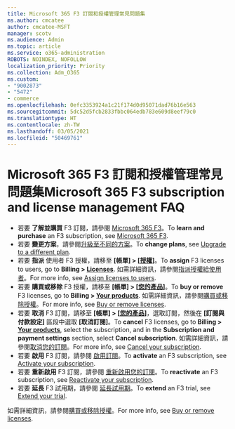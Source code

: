 ```yaml
---
title: Microsoft 365 F3 訂閱和授權管理常見問題集
ms.author: cmcatee
author: cmcatee-MSFT
manager: scotv
ms.audience: Admin
ms.topic: article
ms.service: o365-administration
ROBOTS: NOINDEX, NOFOLLOW
localization_priority: Priority
ms.collection: Adm_O365
ms.custom:
- "9002873"
- "5472"
- commerce
ms.openlocfilehash: 0efc3353924a1c21f174d0d95071dad76b16e563
ms.sourcegitcommit: 5dc52d5fcb2833fbbc064edb783e609d8eef79c0
ms.translationtype: HT
ms.contentlocale: zh-TW
ms.lasthandoff: 03/05/2021
ms.locfileid: "50469761"
---
```

# <a name="microsoft-365-f3-subscription-and-license-management-faq"></a><span data-ttu-id="27848-102">Microsoft 365 F3 訂閱和授權管理常見問題集</span><span class="sxs-lookup"><span data-stu-id="27848-102">Microsoft 365 F3 subscription and license management FAQ</span></span>

- <span data-ttu-id="27848-103">若要 **了解並購買** F3 訂閱，請參閱 [Microsoft 365 F3](https://www.microsoft.com/microsoft-365/microsoft-365-enterprise-f3?activetab=pivot%3aoverviewtab)。</span><span class="sxs-lookup"><span data-stu-id="27848-103">To **learn and purchase** an F3 subscription, see [Microsoft 365 F3](https://www.microsoft.com/microsoft-365/microsoft-365-enterprise-f3?activetab=pivot%3aoverviewtab).</span></span>
- <span data-ttu-id="27848-104">若要 **變更方案**，請參閱[升級至不同的方案](https://docs.microsoft.com/microsoft-365/commerce/subscriptions/upgrade-to-different-plan)。</span><span class="sxs-lookup"><span data-stu-id="27848-104">To **change plans**, see [Upgrade to a different plan](https://docs.microsoft.com/microsoft-365/commerce/subscriptions/upgrade-to-different-plan).</span></span>
- <span data-ttu-id="27848-105">若要 **指派** 使用者 F3 授權，請移至 **[帳單] > [[授權](https://go.microsoft.com/fwlink/p/?linkid=842264)]**。</span><span class="sxs-lookup"><span data-stu-id="27848-105">To **assign** F3 licenses to users, go to **Billing > [Licenses](https://go.microsoft.com/fwlink/p/?linkid=842264)**.</span></span> <span data-ttu-id="27848-106">如需詳細資訊，請參閱[指派授權給使用者](https://docs.microsoft.com/microsoft-365/admin/manage/assign-licenses-to-users)。</span><span class="sxs-lookup"><span data-stu-id="27848-106">For more info, see [Assign licenses to users](https://docs.microsoft.com/microsoft-365/admin/manage/assign-licenses-to-users).</span></span>
- <span data-ttu-id="27848-107">若要 **購買或移除** F3 授權，請移至 **[帳單] > [[您的產品](https://go.microsoft.com/fwlink/p/?linkid=842054)]**。</span><span class="sxs-lookup"><span data-stu-id="27848-107">To **buy or remove** F3 licenses, go to **Billing > [Your products](https://go.microsoft.com/fwlink/p/?linkid=842054)**.</span></span> <span data-ttu-id="27848-108">如需詳細資訊，請參閱[購買或移除授權](https://docs.microsoft.com/microsoft-365/commerce/licenses/buy-licenses#buy-or-remove-licenses-for-your-business-subscription)。</span><span class="sxs-lookup"><span data-stu-id="27848-108">For more info, see [Buy or remove licenses](https://docs.microsoft.com/microsoft-365/commerce/licenses/buy-licenses#buy-or-remove-licenses-for-your-business-subscription).</span></span>
- <span data-ttu-id="27848-109">若要 **取消** F3 訂閱，請移至 **[帳單] > [[您的產品](https://go.microsoft.com/fwlink/p/?linkid=842054)]**，選取訂閱，然後在 **[訂閱與付款設定]** 區段中選取 **[取消訂閱]**。</span><span class="sxs-lookup"><span data-stu-id="27848-109">To **cancel** F3 licenses, go to  **Billing > [Your products](https://go.microsoft.com/fwlink/p/?linkid=842054)**, select the subscription, and in the **Subscription and payment settings** section, select **Cancel subscription**.</span></span> <span data-ttu-id="27848-110">如需詳細資訊，請參閱[取消您的訂閱](https://docs.microsoft.com/microsoft-365/commerce/subscriptions/cancel-your-subscription)。</span><span class="sxs-lookup"><span data-stu-id="27848-110">For more info, see [Cancel your subscription](https://docs.microsoft.com/microsoft-365/commerce/subscriptions/cancel-your-subscription).</span></span>
- <span data-ttu-id="27848-111">若要 **啟用** F3 訂閱，請參閱 [啟用訂閱](https://docs.microsoft.com/alchemyinsights/activate-your-office-365-subscription)。</span><span class="sxs-lookup"><span data-stu-id="27848-111">To **activate** an F3 subscription, see [Activate your subscription](https://docs.microsoft.com/alchemyinsights/activate-your-office-365-subscription).</span></span>
- <span data-ttu-id="27848-112">若要 **重新啟用** F3 訂閱，請參閱 [重新啟用您的訂閱](https://docs.microsoft.com/alchemyinsights/reactivate-your-subscription)。</span><span class="sxs-lookup"><span data-stu-id="27848-112">To **reactivate** an F3 subscription, see [Reactivate your subscription](https://docs.microsoft.com/alchemyinsights/reactivate-your-subscription).</span></span>
- <span data-ttu-id="27848-113">若要 **延長** F3 試用期，請參閱 [延長試用期](https://docs.microsoft.com/microsoft-365/commerce/extend-your-trial)。</span><span class="sxs-lookup"><span data-stu-id="27848-113">To **extend** an F3 trial, see [Extend your trial](https://docs.microsoft.com/microsoft-365/commerce/extend-your-trial).</span></span>

<span data-ttu-id="27848-114">如需詳細資訊，請參閱[購買或移除授權](https://docs.microsoft.com/microsoft-365/commerce/licenses/buy-licenses)。</span><span class="sxs-lookup"><span data-stu-id="27848-114">For more info, see [Buy or remove licenses](https://docs.microsoft.com/microsoft-365/commerce/licenses/buy-licenses).</span></span>